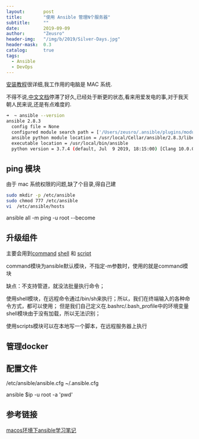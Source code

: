 ```yaml
---
layout:       post
title:        "使用 Ansible 管理N个服务器"
subtitle:     ""
date:         2019-09-09
author:       "Zeusro"
header-img:   "/img/b/2019/Silver-Days.jpg"
header-mask:  0.3
catalog:      true
tags:
  - Ansible
  - DevOps
---
```


[安装教程](https://docs.ansible.com/ansible/latest/installation_guide/intro_installation.html)很详细,我工作用的电脑是 MAC 系统.

不得不说,[中文文档](https://ansible-tran.readthedocs.io/en/latest/docs/intro_getting_started.html)停滞了好久,已经处于断更的状态,看来用爱发电的事,对于我天朝人民来说,还是有点难度的.

```bash
➜  ~ ansible --version
ansible 2.8.3
  config file = None
  configured module search path = ['/Users/zeusro/.ansible/plugins/modules', '/usr/share/ansible/plugins/modules']
  ansible python module location = /usr/local/Cellar/ansible/2.8.3/libexec/lib/python3.7/site-packages/ansible
  executable location = /usr/local/bin/ansible
  python version = 3.7.4 (default, Jul  9 2019, 18:15:00) [Clang 10.0.0 (clang-1000.11.45.5)]
```  

## ping 模块

由于 mac 系统权限的问题,缺了个目录,得自己建

```bash
sudo mkdir -p /etc/ansible
sudo chmod 777 /etc/ansible
vi  /etc/ansible/hosts
```

ansible all -m ping -u root --become


## 升级组件

主要会用到[command]() [shell]() 和 [script](模块)

command模块为ansible默认模块，不指定-m参数时，使用的就是command模块

缺点：不支持管道，就没法批量执行命令；

使用shell模块，在远程命令通过/bin/sh来执行；所以，我们在终端输入的各种命令方式，都可以使用； 但是我们自己定义在.bashrc/.bash_profile中的环境变量shell模块由于没有加载，所以无法识别；

使用scripts模块可以在本地写一个脚本，在远程服务器上执行


## 管理docker

## 配置文件

/etc/ansible/ansible.cfg 
~/.ansible.cfg

ansible $ip  -u root  -a 'pwd'


## 参考链接

[macos环境下ansible学习笔记](https://www.jianshu.com/p/873975e0abb8)